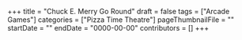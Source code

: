 +++
title = "Chuck E. Merry Go Round"
draft = false
tags = ["Arcade Games"]
categories = ["Pizza Time Theatre"]
pageThumbnailFile = ""
startDate = ""
endDate = "0000-00-00"
contributors = []
+++
